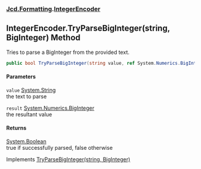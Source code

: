 ### [Jcd.Formatting](Jcd_Formatting.md 'Jcd.Formatting').[IntegerEncoder](Jcd_Formatting_IntegerEncoder.md 'Jcd.Formatting.IntegerEncoder')
## IntegerEncoder.TryParseBigInteger(string, BigInteger) Method
Tries to parse a BigInteger from the provided text.  
```csharp
public bool TryParseBigInteger(string value, ref System.Numerics.BigInteger result);
```
#### Parameters
<a name='Jcd_Formatting_IntegerEncoder_TryParseBigInteger(string_System_Numerics_BigInteger)_value'></a>
`value` [System.String](https://docs.microsoft.com/en-us/dotnet/api/System.String 'System.String')  
the text to parse
  
<a name='Jcd_Formatting_IntegerEncoder_TryParseBigInteger(string_System_Numerics_BigInteger)_result'></a>
`result` [System.Numerics.BigInteger](https://docs.microsoft.com/en-us/dotnet/api/System.Numerics.BigInteger 'System.Numerics.BigInteger')  
the resultant value
  
#### Returns
[System.Boolean](https://docs.microsoft.com/en-us/dotnet/api/System.Boolean 'System.Boolean')  
true if successfully parsed, false otherwise

Implements [TryParseBigInteger(string, BigInteger)](Jcd_Formatting_IIntegerParser_TryParseBigInteger(string_System_Numerics_BigInteger).md 'Jcd.Formatting.IIntegerParser.TryParseBigInteger(string, System.Numerics.BigInteger)')  
